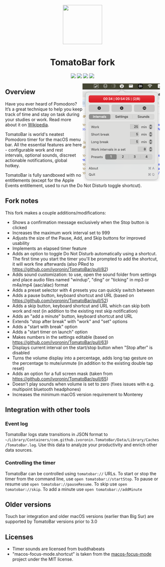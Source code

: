 <p align="center">
<img src="https://raw.githubusercontent.com/ivoronin/TomatoBar/main/TomatoBar/Assets.xcassets/AppIcon.appiconset/icon_128x128%402x.png" width="128" height="128"/>
<p>
 
<h1 align="center">TomatoBar fork</h1>
<p align="center">
<img src="https://img.shields.io/github/actions/workflow/status/ivoronin/TomatoBar/main.yml?branch=main"/> <img src="https://img.shields.io/github/downloads/ivoronin/TomatoBar/total"/> <img src="https://img.shields.io/github/v/release/ivoronin/TomatoBar?display_name=tag"/> <img src="https://img.shields.io/homebrew/cask/v/tomatobar"/>
</p>

<img
  src="https://github.com/jcontradiction/TomatoBar/raw/main/screenshot.png?raw=true"
  alt="Screenshot"
  width="50%"
  align="right"
/>

## Overview

Have you ever heard of Pomodoro? It’s a great technique to help you keep track of time and stay on task during your studies or work. Read more about it on <a href="https://en.wikipedia.org/wiki/Pomodoro_Technique">Wikipedia</a>.

TomatoBar is world's neatest Pomodoro timer for the macOS menu bar. All the essential features are here - configurable
work and rest intervals, optional sounds, discreet actionable notifications, global hotkey.

TomatoBar is fully sandboxed with no entitlements (except for the Apple Events entitlement, used to run the Do Not Disturb toggle shortcut).

## Fork notes

This fork makes a couple additions/modifications:

- Shows a confirmation message exclusively when the Stop button is clicked
- Increases the maximum work interval set to 999
- Adjusts the size of the Pause, Add, and Skip buttons for improved usability
- Implements an elapsed timer feature
- Adds an option to toggle Do Not Disturb automatically using a shortcut. The first time you start the timer you'll be prompted to add the shortcut, it will work fine afterwards (also PRed to https://github.com/ivoronin/TomatoBar/pull/82)
- Adds sound customization: to use, open the sound folder from settings and place audio files named "windup", "ding" or "ticking" in mp3 or m4a/mp4 (aac/alac) format
- Adds a preset selector with 4 presets you can quickly switch between
- Adds a pause button, keyboard shortcut and URL (based on https://github.com/ivoronin/TomatoBar/pull/52)
- Adds a skip button, keyboard shortcut and URL which can skip both work and rest (in addition to the existing rest skip notification)
- Adds an "add a minute" button, keyboard shortcut and URL
- Extends "stop after break" with "work" and "set" options
- Adds a "start with break" option
- Adds a "start timer on launch" option
- Makes numbers in the settings editable (based on https://github.com/ivoronin/TomatoBar/pull/63)
- Displays current interval on the start/stop button when "Stop after" is disabled
- Turns the volume display into a percentage, adds long tap gesture on the percentage to mute/unmute (in addition to the existing double tap reset)
- Adds an option for a full screen mask (taken from https://github.com/ivoronin/TomatoBar/pull/65)
- Doesn't play sounds when volume is set to zero (fixes issues with e.g. multipoint bluetooth headphones)
- Increases the minimum macOS version requirement to Monterey

## Integration with other tools

### Event log

TomatoBar logs state transitions in JSON format to `~/Library/Containers/com.github.ivoronin.TomatoBar/Data/Library/Caches/TomatoBar.log`. Use this data to analyze your productivity and enrich other data sources.

### Controlling the timer

TomatoBar can be controlled using `tomatobar://` URLs. To start or stop the timer from the command line, use `open tomatobar://startStop`. To pause or resume use `open tomatobar://pauseResume`. To skip use `open tomatobar://skip`. To add a minute use `open tomatobar://addMinute`

## Older versions

Touch bar integration and older macOS versions (earlier than Big Sur) are supported by TomatoBar versions prior to 3.0

## Licenses

- Timer sounds are licensed from buddhabeats
- "macos-focus-mode.shortcut" is taken from the <a href="https://github.com/arodik/macos-focus-mode">macos-focus-mode</a> project under the MIT license.
